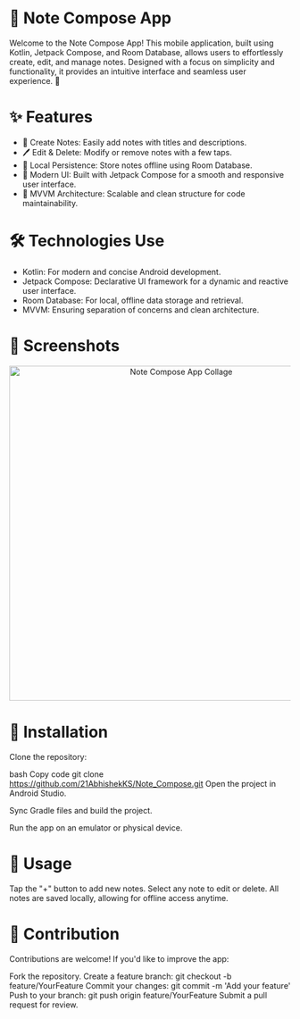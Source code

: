 
# 📓 Note Compose App
Welcome to the Note Compose App! This mobile application, built using Kotlin, Jetpack Compose, and Room Database, allows users to effortlessly create, edit, and manage notes. Designed with a focus on simplicity and functionality, it provides an intuitive interface and seamless user experience. 📝

# ✨ Features
- 📝 Create Notes: Easily add notes with titles and descriptions.
 - 🖊️ Edit & Delete: Modify or remove notes with a few taps.
- 💾 Local Persistence: Store notes offline using Room Database.
- 🎨 Modern UI: Built with Jetpack Compose for a smooth and responsive user interface.
- 🧩 MVVM Architecture: Scalable and clean structure for code maintainability.

  
# 🛠️ Technologies Use
  
- Kotlin: For modern and concise Android development.
- Jetpack Compose: Declarative UI framework for a dynamic and reactive user interface.
- Room Database: For local, offline data storage and retrieval.
- MVVM: Ensuring separation of concerns and clean architecture.
# 📸 Screenshots
<p align="center"> <img src="https://github.com/AbhishekKS8/Note_Compose/assets/138370050/830f9978-c2ed-459c-a80b-2c0e30f5830b" alt="Note Compose App Collage" width="600"/> </p>

# 🚀 Installation
Clone the repository:

bash
Copy code
git clone https://github.com/21AbhishekKS/Note_Compose.git
Open the project in Android Studio.

Sync Gradle files and build the project.

Run the app on an emulator or physical device.

# 📲 Usage
Tap the "+" button to add new notes.
Select any note to edit or delete.
All notes are saved locally, allowing for offline access anytime.

# 🤝 Contribution
Contributions are welcome! If you'd like to improve the app:

Fork the repository.
Create a feature branch: git checkout -b feature/YourFeature
Commit your changes: git commit -m 'Add your feature'
Push to your branch: git push origin feature/YourFeature
Submit a pull request for review.
